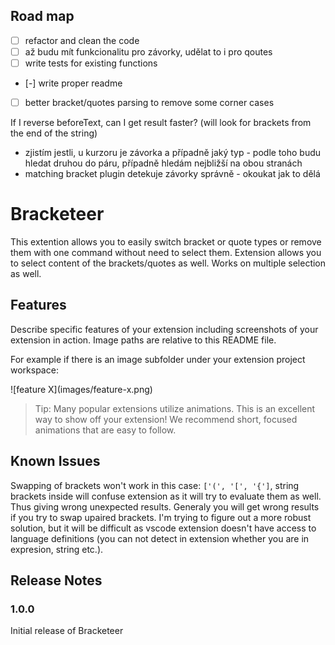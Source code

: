 ## Road map

- [ ] refactor and clean the code
- [ ] až budu mít funkcionalitu pro závorky, udělat to i pro qoutes
- [ ] write tests for existing functions
- [-] write proper readme
- [ ] better bracket/quotes parsing to remove some corner cases

If I reverse beforeText, can I get result faster? (will look for brackets from the end of the string)
- zjistím jestli, u kurzoru je závorka a případně jaký typ - podle toho budu hledat druhou do páru, případně hledám nejbližší na obou stranách
- matching bracket plugin detekuje závorky správně - okoukat jak to dělá

# Bracketeer

This extention allows you to easily switch bracket or quote types or remove them with one command without need to select them. Extension allows you to select content of the brackets/quotes as well. Works on multiple selection as well.

## Features

Describe specific features of your extension including screenshots of your extension in action. Image paths are relative to this README file.

For example if there is an image subfolder under your extension project workspace:

\!\[feature X\]\(images/feature-x.png\)

> Tip: Many popular extensions utilize animations. This is an excellent way to show off your extension! We recommend short, focused animations that are easy to follow.

## Known Issues

Swapping of brackets won't work in this case: `['(', '[', '{']`, string brackets inside will confuse extension as it will try to evaluate them as well. Thus giving wrong unexpected results. Generaly you will get wrong results if you try to swap upaired brackets. I'm trying to figure out a more robust solution, but it will be difficult as vscode extension doesn't have access to language definitions (you can not detect in extension whether you are in expresion, string etc.).

## Release Notes

### 1.0.0

Initial release of Bracketeer
